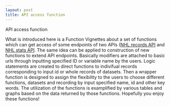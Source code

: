 ```yaml
---
layout: post
title: API access function
---
```

API access function

What is introduced here is a Function  Vignettes about a set of functions which can get access of some endpoints of two APIs ([NHL records API](https://gitlab.com/dword4/nhlapi/-/blob/master/records-api.md) and [NHL stats API](https://gitlab.com/dword4/nhlapi/-/blob/master/stats-api.md). The same idea can be applied to construction of new functions to extend API endpoints. Basically modifiers are attached to basic urls through inputting specified ID or variable name by the users. Logic statements are created to direct functions to indivifual records corresponding to input id or whole records of datasets. Then a wrapper function is designed to assign the flexibility to the users to choose different functions, datasets and recording by input specified name, id and other key words. The utilization of the functions is examplified by various tables and graphs based on the data returned by  those functions. Hopefully you enjoy these functions! 
